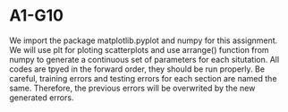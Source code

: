 # A1-G10
We import the package matplotlib.pyplot and numpy for this assignment. We will use plt for ploting scatterplots and use arrange() function from numpy to generate a continuous set of parameters for each situtation.
All codes are tpyed in the forward order, they should be run properly. Be careful, training errors and testing errors for each section are named the same. Therefore, the previous errors will be overwrited by the new generated errors.

